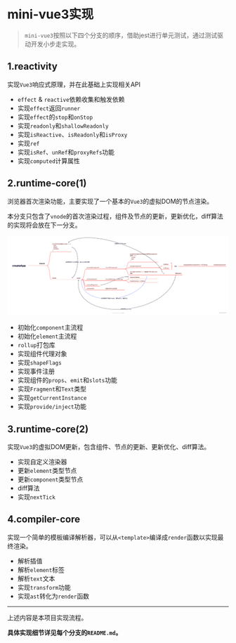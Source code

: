 # mini-vue3实现

> `mini-vue3`按照以下四个分支的顺序，借助jest进行单元测试，通过测试驱动开发小步走实现。

## 1.reactivity

实现`Vue3`响应式原理，并在此基础上实现相关API

+ `effect` & `reactive`依赖收集和触发依赖
+ 实现`effect`返回`runner`
+ 实现`effect`的`stop`和`onStop`
+ 实现`readonly`和`shallowReadonly`
+ 实现`isReactive`、`isReadonly`和`isProxy`
+ 实现`ref`
+ 实现`isRef`、`unRef`和`proxyRefs`功能
+ 实现`computed`计算属性

## 2.runtime-core(1) 

浏览器首次渲染功能，主要实现了一个基本的`Vue3`的虚拟DOM的节点渲染。

本分支只包含了`vnode`的首次渲染过程，组件及节点的更新，更新优化，diff算法的实现将会放在下一分支。

<img src=".\img\runtime-core(1).png" alt="runtime-core(1)" style="zoom:200%;" />

+ 初始化`component`主流程
+ 初始化`element`主流程
+ `rollup`打包库
+ 实现组件代理对象
+ 实现`shapeFlags`
+ 实现事件注册
+ 实现组件的`props`、`emit`和`slots`功能
+ 实现`Fragment`和`Text`类型
+ 实现`getCurrentInstance`
+ 实现`provide/inject`功能

## 3.runtime-core(2)

实现`Vue3`的虚拟DOM更新，包含组件、节点的更新、更新优化、diff算法。

+ 实现自定义渲染器
+ 更新`element`类型节点
+ 更新`component`类型节点
+ diff算法
+ 实现`nextTick`

## 4.compiler-core

实现一个简单的模板编译解析器，可以从`<template>`编译成`render`函数以实现最终渲染。

+ 解析插值
+ 解析`element`标签
+ 解析`text`文本
+ 实现`transform`功能
+ 实现`ast`转化为`render`函数

___

上述内容是本项目实现流程。

**具体实现细节详见每个分支的`README.md`。**

